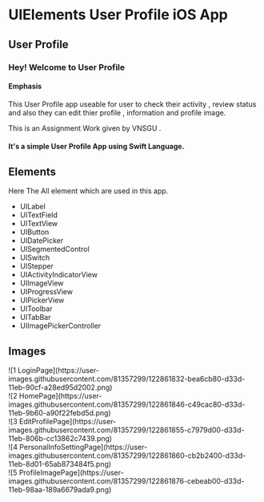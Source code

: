 # UIElements User Profile iOS App
<h2>User Profile</h2>
<h3>Hey! Welcome to User Profile</h3>

<h4>Emphasis</h4>
This User Profile app useable for user to check their activity , review status and also they can edit thier profile , information and profile image.

This is an Assignment Work given by VNSGU .

<h4>It's a simple User Profile App using Swift Language.</h4>

<h2>Elements</h2>
<p>Here The All element which are used in this app.</p>
<ul>
  <li>UILabel</li>
  <li>UITextField</li>
  <li>UITextView</li>
  <li>UIButton</li>
  <li>UIDatePicker</li>
  <li>UISegmentedControl</li>
  <li>UISwitch</li>
  <li>UIStepper</li>
  <li>UIActivityIndicatorView</li>
  <li>UIImageView</li>
  <li>UIProgressView</li>
  <li>UIPickerView</li>
  <li>UIToolbar</li>
  <li>UITabBar</li>
  <li>UIImagePickerController</li>
 </ul>
 
<h2>Images</h2>
 ![1 LoginPage](https://user-images.githubusercontent.com/81357299/122861832-bea6cb80-d33d-11eb-90cf-a28ed95d2002.png)<br>
 ![2 HomePage](https://user-images.githubusercontent.com/81357299/122861846-c49cac80-d33d-11eb-9b60-a90f22febd5d.png)<br>
 ![3 EditProfilePage](https://user-images.githubusercontent.com/81357299/122861855-c7979d00-d33d-11eb-806b-cc13862c7439.png)<br>
 ![4 PersonalInfoSettingPage](https://user-images.githubusercontent.com/81357299/122861860-cb2b2400-d33d-11eb-8d01-65ab873484f5.png)<br>
 ![5 ProfileImagePage](https://user-images.githubusercontent.com/81357299/122861876-cebeab00-d33d-11eb-98aa-189a6679ada9.png)














